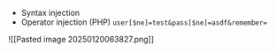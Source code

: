 * Syntax injection
* Operator injection (PHP)
`user[$ne]=test&pass[$ne]=asdf&remember=`

![[Pasted image 20250120063827.png]]
